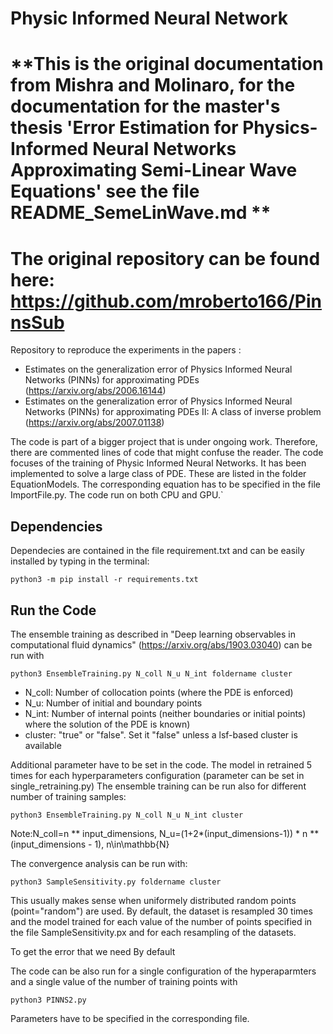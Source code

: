 # **Physic Informed Neural Network**
# **This is the original documentation from Mishra and Molinaro, for the documentation for the master's thesis 'Error Estimation for Physics-Informed Neural Networks Approximating Semi-Linear Wave Equations' see the file README_SemeLinWave.md **
# **The original repository can be found here: https://github.com/mroberto166/PinnsSub**

Repository to reproduce the experiments in the papers :

   - Estimates on the generalization error of Physics Informed Neural Networks (PINNs) for approximating PDEs (https://arxiv.org/abs/2006.16144)
   - Estimates on the generalization error of Physics Informed Neural Networks (PINNs) for approximating PDEs II: A class of inverse problem (https://arxiv.org/abs/2007.01138)
   
The code is part of a bigger project that is under ongoing work. Therefore, there are commented lines of code that might confuse the reader.
The code focuses of the training of Physic Informed Neural Networks. It has been implemented to solve a large class of PDE. These are listed in the folder EquationModels. The corresponding equation has to be specified in the file ImportFile.py. The code run on both CPU and GPU.`  
## **Dependencies**

Dependecies are contained in the file requirement.txt and can be easily installed by typing in the terminal:

` python3 -m pip install -r requirements.txt ` 


## **Run the Code**
The ensemble training as described in "Deep learning observables in computational fluid dynamics" (https://arxiv.org/abs/1903.03040) can be run with

` python3 EnsembleTraining.py N_coll N_u N_int foldername cluster `

   - N_coll: Number of collocation points (where the PDE is enforced)
   - N_u: Number of initial and boundary points
   - N_int: Number of internal points (neither boundaries or initial points) where the solution of the PDE is known)
   - cluster: "true" or "false". Set it "false" unless a lsf-based cluster is available
   
Additional parameter have to be set in the code. The model in retrained 5 times for each hyperparameters configuration (parameter can be set in single_retraining.py)
The ensemble training can be run also for different number of training samples:

` python3 EnsembleTraining.py N_coll N_u N_int cluster `

Note:N_coll=n ** input_dimensions, N_u=(1+2*(input_dimensions-1)) * n ** (input_dimensions - 1), n\in\mathbb{N}

The convergence analysis can be run with:

` python3 SampleSensitivity.py foldername cluster `

This usually makes sense when uniformely distributed random points (point="random") are used. By default, the dataset is resampled 30 times and the model trained for each value of the number of points specified in the file SampleSensitivity.px and for each resampling of the datasets.

To get the error that we need 
By default

The code can be also run for a single configuration of the hyperaparmters and a single value of the number of training points with

` python3 PINNS2.py `

Parameters have to be specified in the corresponding file.

